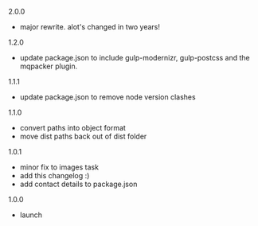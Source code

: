 2.0.0

- major rewrite. alot's changed in two years!

1.2.0

- update package.json to include gulp-modernizr, gulp-postcss and the mqpacker plugin.

1.1.1

- update package.json to remove node version clashes

1.1.0
- convert paths into object format
- move dist paths back out of dist folder

1.0.1
- minor fix to images task
- add this changelog :)
- add contact details to package.json

1.0.0
- launch
